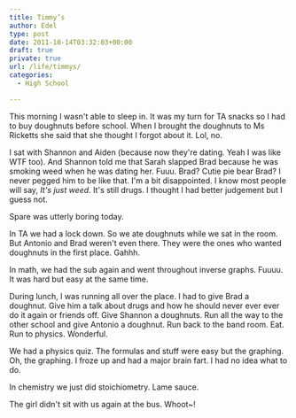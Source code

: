```yaml
---
title: Timmy’s
author: Edel
type: post
date: 2011-10-14T03:32:03+00:00
draft: true
private: true
url: /life/timmys/
categories:
  - High School

---
```

This morning I wasn't able to sleep in. It was my turn for TA snacks so I had to buy doughnuts before school. When I brought the doughnuts to Ms Ricketts she said that she thought I forgot about it. Lol, no.

I sat with Shannon and Aiden (because now they're dating. Yeah I was like WTF too). And Shannon told me that Sarah slapped Brad because he was smoking weed when he was dating her. Fuuu. Brad? Cutie pie bear Brad? I never pegged him to be like that. I'm a bit disappointed. I know most people will say, _It's just weed_. It's still drugs. I thought I had better judgement but I guess not.

Spare was utterly boring today.

In TA we had a lock down. So we ate doughnuts while we sat in the room. But Antonio and Brad weren't even there. They were the ones who wanted doughnuts in the first place. Gahhh.

In math, we had the sub again and went throughout inverse graphs. Fuuuu. It was hard but easy at the same time.

During lunch, I was running all over the place. I had to give Brad a doughnut. Give him a talk about drugs and how he should never ever ever do it again or friends off. Give Shannon a doughnuts. Run all the way to the other school and give Antonio a doughnut. Run back to the band room. Eat. Run to physics. Wonderful.

We had a physics quiz. The formulas and stuff were easy but the graphing. Oh, the graphing. I froze up and had a major brain fart. I had no idea what to do.

In chemistry we just did stoichiometry. Lame sauce.

The girl didn't sit with us again at the bus. Whoot~!



